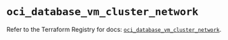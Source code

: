 # `oci_database_vm_cluster_network`

Refer to the Terraform Registry for docs: [`oci_database_vm_cluster_network`](https://registry.terraform.io/providers/oracle/oci/6.18.0/docs/resources/database_vm_cluster_network).

